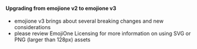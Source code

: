 #### Upgrading from emojione v2 to emojione v3

*  emojione v3 brings about several breaking changes and new considerations
*  please review EmojiOne Licensing for more information on using SVG or PNG (larger than 128px) assets
